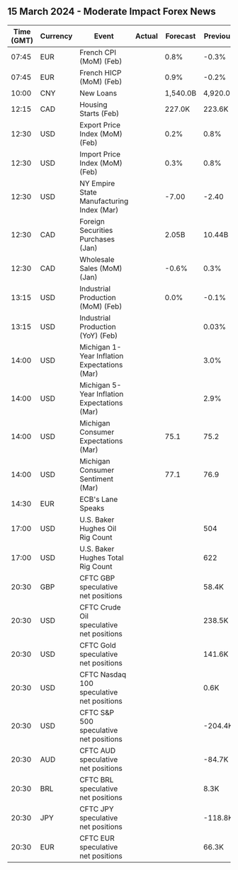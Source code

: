 ## 15 March 2024 - Moderate Impact Forex News

| Time (GMT) | Currency | Event | Actual | Forecast | Previous |
|------|----------|-------|--------|----------|----------|
| 07:45 | EUR | French CPI (MoM) (Feb) |  | 0.8% | -0.3% |
| 07:45 | EUR | French HICP (MoM) (Feb) |  | 0.9% | -0.2% |
| 10:00 | CNY | New Loans |  | 1,540.0B | 4,920.0B |
| 12:15 | CAD | Housing Starts (Feb) |  | 227.0K | 223.6K |
| 12:30 | USD | Export Price Index (MoM) (Feb) |  | 0.2% | 0.8% |
| 12:30 | USD | Import Price Index (MoM) (Feb) |  | 0.3% | 0.8% |
| 12:30 | USD | NY Empire State Manufacturing Index (Mar) |  | -7.00 | -2.40 |
| 12:30 | CAD | Foreign Securities Purchases (Jan) |  | 2.05B | 10.44B |
| 12:30 | CAD | Wholesale Sales (MoM) (Jan) |  | -0.6% | 0.3% |
| 13:15 | USD | Industrial Production (MoM) (Feb) |  | 0.0% | -0.1% |
| 13:15 | USD | Industrial Production (YoY) (Feb) |  |  | 0.03% |
| 14:00 | USD | Michigan 1-Year Inflation Expectations (Mar) |  |  | 3.0% |
| 14:00 | USD | Michigan 5-Year Inflation Expectations (Mar) |  |  | 2.9% |
| 14:00 | USD | Michigan Consumer Expectations (Mar) |  | 75.1 | 75.2 |
| 14:00 | USD | Michigan Consumer Sentiment (Mar) |  | 77.1 | 76.9 |
| 14:30 | EUR | ECB's Lane Speaks |  |  |  |
| 17:00 | USD | U.S. Baker Hughes Oil Rig Count |  |  | 504 |
| 17:00 | USD | U.S. Baker Hughes Total Rig Count |  |  | 622 |
| 20:30 | GBP | CFTC GBP speculative net positions |  |  | 58.4K |
| 20:30 | USD | CFTC Crude Oil speculative net positions |  |  | 238.5K |
| 20:30 | USD | CFTC Gold speculative net positions |  |  | 141.6K |
| 20:30 | USD | CFTC Nasdaq 100 speculative net positions |  |  | 0.6K |
| 20:30 | USD | CFTC S&P 500 speculative net positions |  |  | -204.4K |
| 20:30 | AUD | CFTC AUD speculative net positions |  |  | -84.7K |
| 20:30 | BRL | CFTC BRL speculative net positions |  |  | 8.3K |
| 20:30 | JPY | CFTC JPY speculative net positions |  |  | -118.8K |
| 20:30 | EUR | CFTC EUR speculative net positions |  |  | 66.3K |
